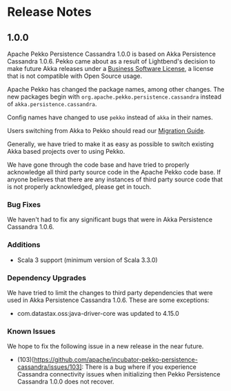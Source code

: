 # Release Notes

## 1.0.0
Apache Pekko Persistence Cassandra 1.0.0 is based on Akka Persistence Cassandra 1.0.6. Pekko came about as a result of Lightbend's decision to make future
Akka releases under a [Business Software License](https://www.lightbend.com/blog/why-we-are-changing-the-license-for-akka),
a license that is not compatible with Open Source usage.

Apache Pekko has changed the package names, among other changes. The new packages begin with `org.apache.pekko.persistence.cassandra` instead of `akka.persistence.cassandra`.

Config names have changed to use `pekko` instead of `akka` in their names.

Users switching from Akka to Pekko should read our [Migration Guide](https://pekko.apache.org/docs/pekko/current/project/migration-guides.html).

Generally, we have tried to make it as easy as possible to switch existing Akka based projects over to using Pekko.

We have gone through the code base and have tried to properly acknowledge all third party source code in the
Apache Pekko code base. If anyone believes that there are any instances of third party source code that is not
properly acknowledged, please get in touch.

### Bug Fixes
We haven't had to fix any significant bugs that were in Akka Persistence Cassandra 1.0.6.

### Additions

* Scala 3 support (minimum version of Scala 3.3.0)

### Dependency Upgrades
We have tried to limit the changes to third party dependencies that were used in Akka Persistence Cassandra 1.0.6. These are some exceptions:

* com.datastax.oss:java-driver-core was updated to 4.15.0

### Known Issues
We hope to fix the following issue in a new release in the near future.

* (103)[https://github.com/apache/incubator-pekko-persistence-cassandra/issues/103]: There is a bug where if you experience Cassandra connectivity issues when initializing then Pekko Persistence Cassandra 1.0.0 does not recover.
